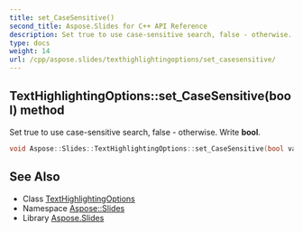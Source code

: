 ```yaml
---
title: set_CaseSensitive()
second_title: Aspose.Slides for C++ API Reference
description: Set true to use case-sensitive search, false - otherwise. Write bool.
type: docs
weight: 14
url: /cpp/aspose.slides/texthighlightingoptions/set_casesensitive/
---
```

## TextHighlightingOptions::set_CaseSensitive(bool) method


Set true to use case-sensitive search, false - otherwise. Write **bool**.

```cpp
void Aspose::Slides::TextHighlightingOptions::set_CaseSensitive(bool value) override
```

## See Also

* Class [TextHighlightingOptions](./)
* Namespace [Aspose::Slides](../)
* Library [Aspose.Slides](../../)